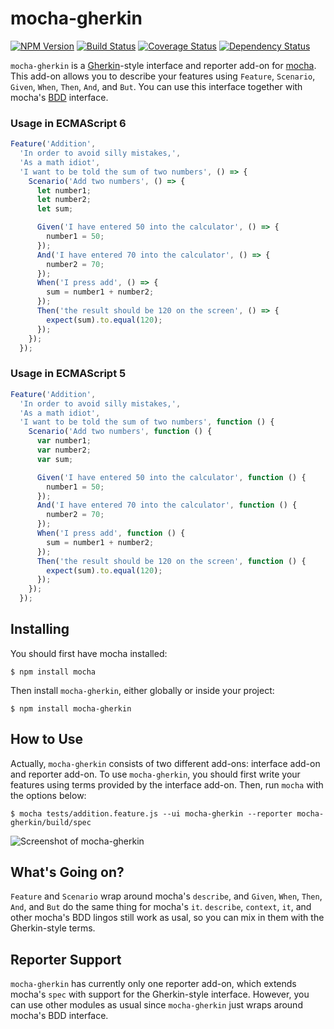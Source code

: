 # mocha-gherkin

[![NPM Version](https://badge.fury.io/js/mocha-gherkin.svg)](https://npmjs.org/package/mocha-gherkin)
[![Build Status](https://travis-ci.org/jgkim/mocha-gherkin.svg?branch=master)](https://travis-ci.org/jgkim/mocha-gherkin)
[![Coverage Status](https://coveralls.io/repos/jgkim/mocha-gherkin/badge.svg?branch=master&service=github)](https://coveralls.io/github/jgkim/mocha-gherkin?branch=master)
[![Dependency Status](https://david-dm.org/jgkim/mocha-gherkin.svg)](https://david-dm.org/jgkim/mocha-gherkin)

`mocha-gherkin` is a [Gherkin](https://github.com/cucumber/cucumber/wiki/Gherkin)-style interface and reporter add-on for [mocha](https://mochajs.org/). This add-on allows you to describe your features using `Feature`, `Scenario`, `Given`, `When`, `Then`, `And`, and `But`. You can use this interface together with mocha's [BDD](https://mochajs.org/#bdd) interface.

### Usage in ECMAScript 6

```javascript
Feature('Addition',
  'In order to avoid silly mistakes,',
  'As a math idiot',
  'I want to be told the sum of two numbers', () => {
    Scenario('Add two numbers', () => {
      let number1;
      let number2;
      let sum;

      Given('I have entered 50 into the calculator', () => {
        number1 = 50;
      });
      And('I have entered 70 into the calculator', () => {
        number2 = 70;
      });
      When('I press add', () => {
        sum = number1 + number2;
      });
      Then('the result should be 120 on the screen', () => {
        expect(sum).to.equal(120);
      });
    });
  });
```

### Usage in ECMAScript 5

```javascript
Feature('Addition',
  'In order to avoid silly mistakes,',
  'As a math idiot',
  'I want to be told the sum of two numbers', function () {
    Scenario('Add two numbers', function () {
      var number1;
      var number2;
      var sum;

      Given('I have entered 50 into the calculator', function () {
        number1 = 50;
      });
      And('I have entered 70 into the calculator', function () {
        number2 = 70;
      });
      When('I press add', function () {
        sum = number1 + number2;
      });
      Then('the result should be 120 on the screen', function () {
        expect(sum).to.equal(120);
      });
    });
  });
```


## Installing

You should first have mocha installed:
```shell
$ npm install mocha
```

Then install `mocha-gherkin`, either globally or inside your project:
```shell
$ npm install mocha-gherkin
```


## How to Use

Actually, `mocha-gherkin` consists of two different add-ons: interface add-on and reporter add-on. To use `mocha-gherkin`, you should first write your features using terms provided by the interface add-on. Then, run `mocha` with the options below:
```shell
$ mocha tests/addition.feature.js --ui mocha-gherkin --reporter mocha-gherkin/build/spec
```

![Screenshot of mocha-gherkin](https://cloud.githubusercontent.com/assets/86622/11293191/fde8783a-8f9a-11e5-8fac-88b91434a6fd.png)


## What's Going on?

`Feature` and `Scenario` wrap around mocha's `describe`, and `Given`, `When`, `Then`, `And`, and `But` do the same thing for mocha's `it`. `describe`, `context`, `it`, and other mocha's BDD lingos still work as usal, so you can mix in them with the Gherkin-style terms.


## Reporter Support

`mocha-gherkin` has currently only one reporter add-on, which extends mocha's `spec` with support for the Gherkin-style interface. However, you can use other modules as usual since `mocha-gherkin` just wraps around mocha's BDD interface.
